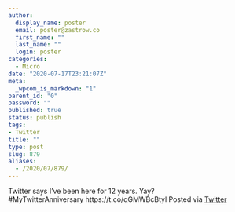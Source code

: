 ```yaml
---
author:
  display_name: poster
  email: poster@zastrow.co
  first_name: ""
  last_name: ""
  login: poster
categories:
  - Micro
date: "2020-07-17T23:21:07Z"
meta:
  _wpcom_is_markdown: "1"
parent_id: "0"
password: ""
published: true
status: publish
tags:
- Twitter
title: ""
type: post
slug: 879
aliases:
  - /2020/07/879/
---
```

<p>Twitter says I’ve been here for 12 years. Yay?<br />
#MyTwitterAnniversary https://t.co/qGMWBcBtyl Posted via <a href="http://twitter.com/zastrow/status/1284326486112186370">Twitter</a></p>
